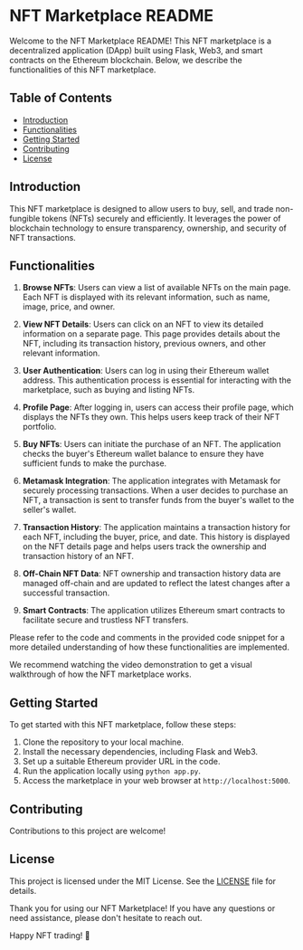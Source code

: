 # NFT Marketplace README

Welcome to the NFT Marketplace README! This NFT marketplace is a decentralized application (DApp) built using Flask, Web3, and smart contracts on the Ethereum blockchain. Below, we describe the functionalities of this NFT marketplace.

## Table of Contents
- [Introduction](#introduction)
- [Functionalities](#functionalities)
- [Getting Started](#getting-started)
- [Contributing](#contributing)
- [License](#license)

## Introduction

This NFT marketplace is designed to allow users to buy, sell, and trade non-fungible tokens (NFTs) securely and efficiently. It leverages the power of blockchain technology to ensure transparency, ownership, and security of NFT transactions.

## Functionalities

1. **Browse NFTs**: Users can view a list of available NFTs on the main page. Each NFT is displayed with its relevant information, such as name, image, price, and owner.

2. **View NFT Details**: Users can click on an NFT to view its detailed information on a separate page. This page provides details about the NFT, including its transaction history, previous owners, and other relevant information.

3. **User Authentication**: Users can log in using their Ethereum wallet address. This authentication process is essential for interacting with the marketplace, such as buying and listing NFTs.

4. **Profile Page**: After logging in, users can access their profile page, which displays the NFTs they own. This helps users keep track of their NFT portfolio.

5. **Buy NFTs**: Users can initiate the purchase of an NFT. The application checks the buyer's Ethereum wallet balance to ensure they have sufficient funds to make the purchase.

6. **Metamask Integration**: The application integrates with Metamask for securely processing transactions. When a user decides to purchase an NFT, a transaction is sent to transfer funds from the buyer's wallet to the seller's wallet.

7. **Transaction History**: The application maintains a transaction history for each NFT, including the buyer, price, and date. This history is displayed on the NFT details page and helps users track the ownership and transaction history of an NFT.

8. **Off-Chain NFT Data**: NFT ownership and transaction history data are managed off-chain and are updated to reflect the latest changes after a successful transaction.

9. **Smart Contracts**: The application utilizes Ethereum smart contracts to facilitate secure and trustless NFT transfers.

Please refer to the code and comments in the provided code snippet for a more detailed understanding of how these functionalities are implemented.


We recommend watching the video demonstration to get a visual walkthrough of how the NFT marketplace works.

## Getting Started

To get started with this NFT marketplace, follow these steps:

1. Clone the repository to your local machine.
2. Install the necessary dependencies, including Flask and Web3.
3. Set up a suitable Ethereum provider URL in the code.
4. Run the application locally using `python app.py`.
5. Access the marketplace in your web browser at `http://localhost:5000`.

## Contributing 

Contributions to this project are welcome!

## License

This project is licensed under the MIT License. See the [LICENSE](LICENSE) file for details.

Thank you for using our NFT Marketplace! If you have any questions or need assistance, please don't hesitate to reach out.

Happy NFT trading! 🚀
